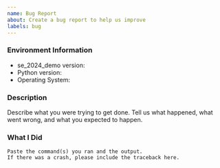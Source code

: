 ```yaml
---
name: Bug Report
about: Create a bug report to help us improve
labels: bug
---
```


<!-- Please search existing issues to avoid creating duplicates. -->

### Environment Information

-   se_2024_demo version:
-   Python version:
-   Operating System:

### Description

Describe what you were trying to get done.
Tell us what happened, what went wrong, and what you expected to happen.

### What I Did

```
Paste the command(s) you ran and the output.
If there was a crash, please include the traceback here.
```
